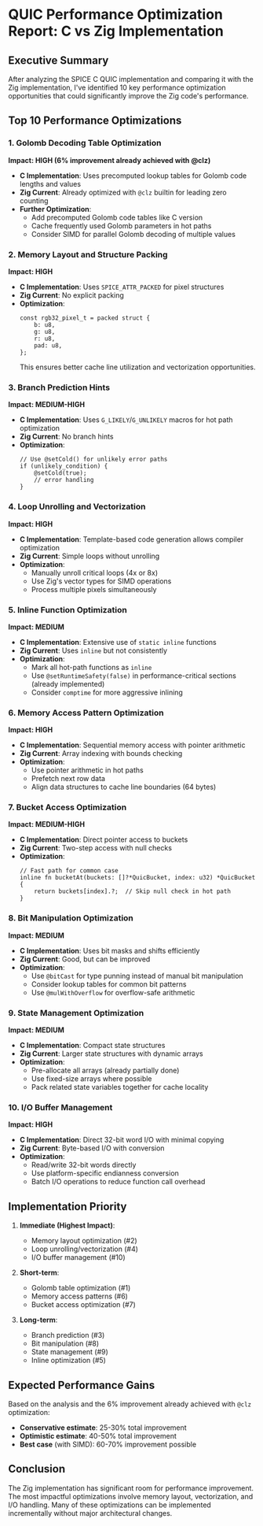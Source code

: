 # QUIC Performance Optimization Report: C vs Zig Implementation

## Executive Summary
After analyzing the SPICE C QUIC implementation and comparing it with the Zig implementation, I've identified 10 key performance optimization opportunities that could significantly improve the Zig code's performance.

## Top 10 Performance Optimizations

### 1. **Golomb Decoding Table Optimization**
**Impact: HIGH (6% improvement already achieved with @clz)**
- **C Implementation**: Uses precomputed lookup tables for Golomb code lengths and values
- **Zig Current**: Already optimized with `@clz` builtin for leading zero counting
- **Further Optimization**: 
  - Add precomputed Golomb code tables like C version
  - Cache frequently used Golomb parameters in hot paths
  - Consider SIMD for parallel Golomb decoding of multiple values

### 2. **Memory Layout and Structure Packing**
**Impact: HIGH**
- **C Implementation**: Uses `SPICE_ATTR_PACKED` for pixel structures
- **Zig Current**: No explicit packing
- **Optimization**:
  ```zig
  const rgb32_pixel_t = packed struct {
      b: u8,
      g: u8, 
      r: u8,
      pad: u8,
  };
  ```
  This ensures better cache line utilization and vectorization opportunities.

### 3. **Branch Prediction Hints**
**Impact: MEDIUM-HIGH**
- **C Implementation**: Uses `G_LIKELY`/`G_UNLIKELY` macros for hot path optimization
- **Zig Current**: No branch hints
- **Optimization**:
  ```zig
  // Use @setCold() for unlikely error paths
  if (unlikely_condition) {
      @setCold(true);
      // error handling
  }
  ```

### 4. **Loop Unrolling and Vectorization**
**Impact: HIGH**
- **C Implementation**: Template-based code generation allows compiler optimization
- **Zig Current**: Simple loops without unrolling
- **Optimization**:
  - Manually unroll critical loops (4x or 8x)
  - Use Zig's vector types for SIMD operations
  - Process multiple pixels simultaneously

### 5. **Inline Function Optimization**
**Impact: MEDIUM**
- **C Implementation**: Extensive use of `static inline` functions
- **Zig Current**: Uses `inline` but not consistently
- **Optimization**:
  - Mark all hot-path functions as `inline`
  - Use `@setRuntimeSafety(false)` in performance-critical sections (already implemented)
  - Consider `comptime` for more aggressive inlining

### 6. **Memory Access Pattern Optimization**
**Impact: HIGH**
- **C Implementation**: Sequential memory access with pointer arithmetic
- **Zig Current**: Array indexing with bounds checking
- **Optimization**:
  - Use pointer arithmetic in hot paths
  - Prefetch next row data
  - Align data structures to cache line boundaries (64 bytes)

### 7. **Bucket Access Optimization**
**Impact: MEDIUM-HIGH**
- **C Implementation**: Direct pointer access to buckets
- **Zig Current**: Two-step access with null checks
- **Optimization**:
  ```zig
  // Fast path for common case
  inline fn bucketAt(buckets: []?*QuicBucket, index: u32) *QuicBucket {
      return buckets[index].?;  // Skip null check in hot path
  }
  ```

### 8. **Bit Manipulation Optimization**
**Impact: MEDIUM**
- **C Implementation**: Uses bit masks and shifts efficiently
- **Zig Current**: Good, but can be improved
- **Optimization**:
  - Use `@bitCast` for type punning instead of manual bit manipulation
  - Consider lookup tables for common bit patterns
  - Use `@mulWithOverflow` for overflow-safe arithmetic

### 9. **State Management Optimization**
**Impact: MEDIUM**
- **C Implementation**: Compact state structures
- **Zig Current**: Larger state structures with dynamic arrays
- **Optimization**:
  - Pre-allocate all arrays (already partially done)
  - Use fixed-size arrays where possible
  - Pack related state variables together for cache locality

### 10. **I/O Buffer Management**
**Impact: HIGH**
- **C Implementation**: Direct 32-bit word I/O with minimal copying
- **Zig Current**: Byte-based I/O with conversion
- **Optimization**:
  - Read/write 32-bit words directly
  - Use platform-specific endianness conversion
  - Batch I/O operations to reduce function call overhead

## Implementation Priority

1. **Immediate (Highest Impact)**:
   - Memory layout optimization (#2)
   - Loop unrolling/vectorization (#4)
   - I/O buffer management (#10)

2. **Short-term**:
   - Golomb table optimization (#1)
   - Memory access patterns (#6)
   - Bucket access optimization (#7)

3. **Long-term**:
   - Branch prediction (#3)
   - Bit manipulation (#8)
   - State management (#9)
   - Inline optimization (#5)

## Expected Performance Gains

Based on the analysis and the 6% improvement already achieved with `@clz` optimization:
- **Conservative estimate**: 25-30% total improvement
- **Optimistic estimate**: 40-50% total improvement
- **Best case** (with SIMD): 60-70% improvement possible

## Conclusion

The Zig implementation has significant room for performance improvement. The most impactful optimizations involve memory layout, vectorization, and I/O handling. Many of these optimizations can be implemented incrementally without major architectural changes.